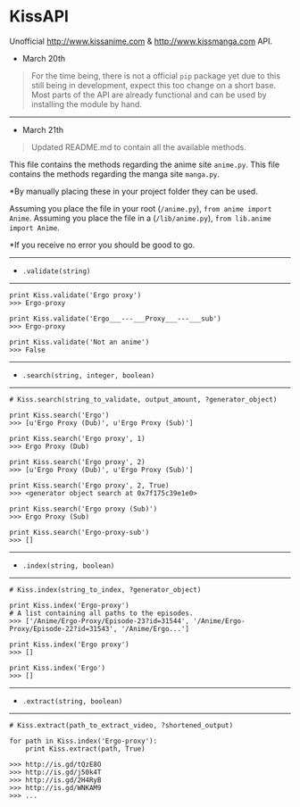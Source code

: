 
# KissAPI
Unofficial http://www.kissanime.com & http://www.kissmanga.com API.

* March 20th
> For the time being, there is not a official ```pip``` package yet due to this
> still being in development, expect this too change on a short base. Most parts
> of the API are already functional and can be used by installing the module by hand.

--------

* March 21th
> Updated README.md to contain all the available methods.

This file contains the methods regarding the anime site ```anime.py```.
This file contains the methods regarding the manga site ```manga.py```.

*By manually placing these in your project folder they can be used.

Assuming you place the file in your root (```/anime.py```), ```from anime import Anime```.
Assuming you place the file in a (```/lib/anime.py```), ```from lib.anime import Anime```.

*If you receive no error you should be good to go.

--------

* ```.validate(string)```

--------

```
print Kiss.validate('Ergo proxy')
>>> Ergo-proxy

print Kiss.validate('Ergo___---___Proxy___---___sub')
>>> Ergo-proxy

print Kiss.validate('Not an anime')
>>> False
```

--------

* ```.search(string, integer, boolean)```

--------

```
# Kiss.search(string_to_validate, output_amount, ?generator_object)

print Kiss.search('Ergo')
>>> [u'Ergo Proxy (Dub)', u'Ergo Proxy (Sub)']

print Kiss.search('Ergo proxy', 1)
>>> Ergo Proxy (Dub)

print Kiss.search('Ergo proxy', 2)
>>> [u'Ergo Proxy (Dub)', u'Ergo Proxy (Sub)']

print Kiss.search('Ergo proxy', 2, True)
>>> <generator object search at 0x7f175c39e1e0>

print Kiss.search('Ergo proxy (Sub)')
>>> Ergo Proxy (Sub)

print Kiss.search('Ergo-proxy-sub')
>>> []
```

--------

* ```.index(string, boolean)```

--------

```
# Kiss.index(string_to_index, ?generator_object)

print Kiss.index('Ergo-proxy')
# A list containing all paths to the episodes.
>>> ['/Anime/Ergo-Proxy/Episode-23?id=31544', '/Anime/Ergo-Proxy/Episode-22?id=31543', '/Anime/Ergo...']

print Kiss.index('Ergo proxy')
>>> []

print Kiss.index('Ergo')
>>> []
```

--------

* ```.extract(string, boolean)```

--------

```
# Kiss.extract(path_to_extract_video, ?shortened_output)

for path in Kiss.index('Ergo-proxy'):
    print Kiss.extract(path, True)

>>> http://is.gd/tQzE8O
>>> http://is.gd/j50k4T
>>> http://is.gd/2H4RyB
>>> http://is.gd/WNKAM9
>>> ...
```






